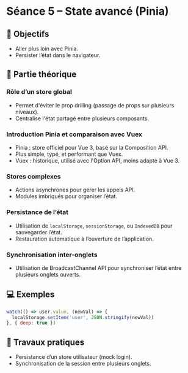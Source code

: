 # Séance 5 – State avancé (Pinia)

## 🎯 Objectifs
- Aller plus loin avec Pinia.
- Persister l’état dans le navigateur.

## 📖 Partie théorique

### Rôle d’un store global
- Permet d'éviter le prop drilling (passage de props sur plusieurs niveaux).
- Centralise l'état partagé entre plusieurs composants.

### Introduction Pinia et comparaison avec Vuex
- Pinia : store officiel pour Vue 3, basé sur la Composition API.
- Plus simple, typé, et performant que Vuex.
- Vuex : historique, utilisé avec l'Option API, moins adapté à Vue 3.

### Stores complexes

- Actions asynchrones pour gérer les appels API.
- Modules imbriqués pour organiser l’état.

### Persistance de l’état

- Utilisation de `localStorage`, `sessionStorage`, ou `IndexedDB` pour sauvegarder l’état.
- Restauration automatique à l’ouverture de l’application.

### Synchronisation inter-onglets

- Utilisation de BroadcastChannel API pour synchroniser l’état entre plusieurs onglets ouverts.

## 💻 Exemples
```js
watch(() => user.value, (newVal) => {
  localStorage.setItem('user', JSON.stringify(newVal))
}, { deep: true })
```

## 📝 Travaux pratiques
- Persistance d’un store utilisateur (mock login).
- Synchronisation de la session entre plusieurs onglets.

